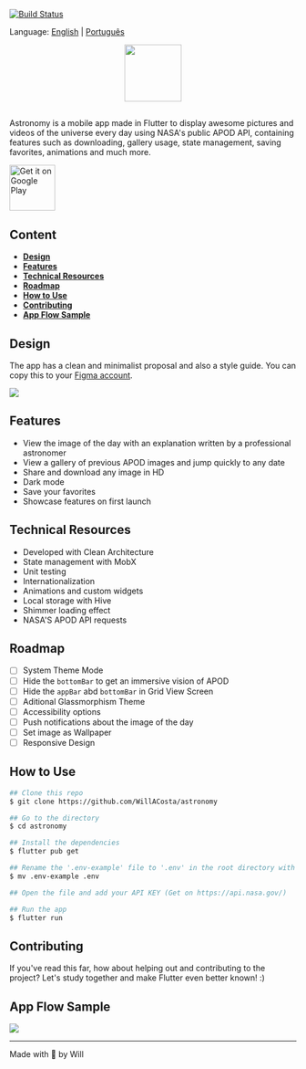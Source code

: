 [![Build Status](https://app.travis-ci.com/WillACosta/astronomy.svg?branch=main)](https://app.travis-ci.com/WillACosta/astronomy)

Language: [English](https://github.com/WillACosta/astronomy) | [Português](https://github.com/WillACosta/astronomy/tree/main/translations/pt-BR)

<div align="center" border-radius="100px">
  <img src="https://imgur.com/U1p21DT.png" width="100" height="100" />
</div>

##

Astronomy is a mobile app made in Flutter to display awesome pictures and videos of the universe every day using NASA's public APOD API, containing features such as downloading, gallery usage, state management, saving favorites, animations and much more.

<a href='https://play.google.com/store/apps/details?id=com.application.astronomy&pcampaignid=pcampaignidMKT-Other-global-all-co-prtnr-py-PartBadge-Mar2515-1'>
  <img alt='Get it on Google Play' src='https://play.google.com/intl/pt-BR/badges/static/images/badges/en_badge_web_generic.png' height="80" />
</a>

## Content

- **[Design](#design)**
- **[Features](#features)**
- **[Technical Resources](#technical-resources)**
- **[Roadmap](#roadmap)**
- **[How to Use](#how-to-use)**
- **[Contributing](#contributing)**
- **[App Flow Sample](#app-flow-sample)**

## Design

The app has a clean and minimalist proposal and also a style guide. You can copy this to your [Figma account](https://www.figma.com/file/3vfTFRteEH1hAvT6D5igl0/Astronomy-App-Concept?node-id=157%3A14).

<img src='https://i.imgur.com/KIzTLgV.jpg' />

## Features

- View the image of the day with an explanation written by a professional astronomer
- View a gallery of previous APOD images and jump quickly to any date
- Share and download any image in HD
- Dark mode
- Save your favorites
- Showcase features on first launch

## Technical Resources

- Developed with Clean Architecture
- State management with MobX
- Unit testing
- Internationalization
- Animations and custom widgets
- Local storage with Hive
- Shimmer loading effect
- NASA'S APOD API requests

## Roadmap

- [ ] System Theme Mode
- [ ] Hide the `bottomBar` to get an immersive vision of APOD
- [ ] Hide the `appBar` abd `bottomBar` in Grid View Screen
- [ ] Aditional Glassmorphism Theme
- [ ] Accessibility options
- [ ] Push notifications about the image of the day
- [ ] Set image as Wallpaper
- [ ] Responsive Design

## How to Use

```bash
## Clone this repo
$ git clone https://github.com/WillACosta/astronomy

## Go to the directory
$ cd astronomy

## Install the dependencies
$ flutter pub get

## Rename the '.env-example' file to '.env' in the root directory with
$ mv .env-example .env

## Open the file and add your API KEY (Get on https://api.nasa.gov/)

## Run the app
$ flutter run
```

## Contributing

If you've read this far, how about helping out and contributing to the project? Let's study together and make Flutter even better known! :)

## App Flow Sample

<img src="github/sample.gif" />

---

Made with 🖤 by Will
